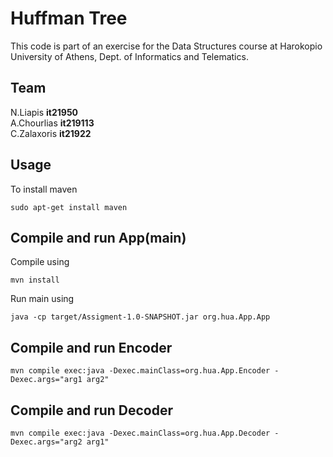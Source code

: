 # Huffman Tree

This code is part of an exercise for the Data Structures course at Harokopio
University of Athens, Dept. of Informatics and Telematics.

## Team

N.Liapis <b>it21950</b>    
A.Chourlias <b>it219113</b>  
C.Zalaxoris <b>it21922</b>

## Usage

To install maven

```
sudo apt-get install maven
```

Compile and run App(main)
--

Compile using

```
mvn install
```

Run main using

```
java -cp target/Assigment-1.0-SNAPSHOT.jar org.hua.App.App
```


Compile and run Encoder 
--

```
mvn compile exec:java -Dexec.mainClass=org.hua.App.Encoder -Dexec.args="arg1 arg2" 
```

Compile and run Decoder
--

```
mvn compile exec:java -Dexec.mainClass=org.hua.App.Decoder -Dexec.args="arg2 arg1" 
```